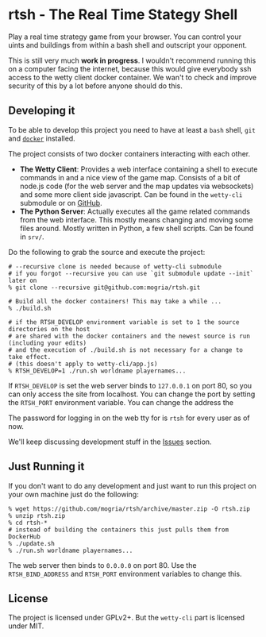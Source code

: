 rtsh - The Real Time Stategy Shell
==================================

Play a real time strategy game from your browser. You can control your uints and buildings from within a bash shell and outscript your opponent.

This is still very much **work in progress**. I wouldn't recommend running this on a computer facing the internet, because this would give everybody
ssh access to the wetty client docker container. We wan't to check and improve security of this by a lot before anyone should do this.

## Developing it

To be able to develop this project you need to have at least a `bash` shell, `git` and [`docker`](https://docker.com) installed.

The project consists of two docker containers interacting with each other.

   * **The Wetty Client**: Provides a web interface containing a shell to execute commands in and a nice view of the game map.
     Consists of a bit of node.js code (for the web server and the map updates via websockets) and some more client side javascript.
     Can be found in the `wetty-cli` submodule or on [GitHub](https://github.com/mogria/rtsh-wetty-cli).
   * **The Python Server**: Actually executes all the game related commands from the web interface.
     This mostly means changing and moving some files around. Mostly written in Python, a few shell scripts. Can be found in `srv/`.

Do the following to grab the source and execute the project:

    # --recursive clone is needed because of wetty-cli submodule
    # if you forgot --recursive you can use `git submodule update --init` later on
    % git clone --recursive git@github.com:mogria/rtsh.git

    # Build all the docker containers! This may take a while ...
    % ./build.sh

    # if the RTSH_DEVELOP environment variable is set to 1 the source directories on the host
    # are shared with the docker containers and the newest source is run (including your edits)
    # and the execution of ./build.sh is not necessary for a change to take effect.
    # (this doesn't apply to wetty-cli/app.js)
    % RTSH_DEVELOP=1 ./run.sh worldname playernames...

If `RTSH_DEVELOP` is set the web server binds to `127.0.0.1` on port 80, so you can only access the site from localhost.
You can change the port by setting the `RTSH_PORT` environment variable. You can change the address the 

The password for logging in on the web tty for is `rtsh` for every user as of now.

We'll keep discussing development stuff in the [Issues](https://github.com/mogria/rtsh/issues) section.

## Just Running it

If you don't want to do any development and just want to run this project on your own machine just do the following:

    % wget https://github.com/mogria/rtsh/archive/master.zip -O rtsh.zip
    % unzip rtsh.zip
    % cd rtsh-*
    # instead of building the containers this just pulls them from DockerHub
    % ./update.sh
    % ./run.sh worldname playernames...

The web server then binds to `0.0.0.0` on port 80. Use the `RTSH_BIND_ADDRESS` and `RTSH_PORT` environment variables to change this.

## License

The project is licensed under GPLv2+. But the `wetty-cli` part is licensed under MIT.
